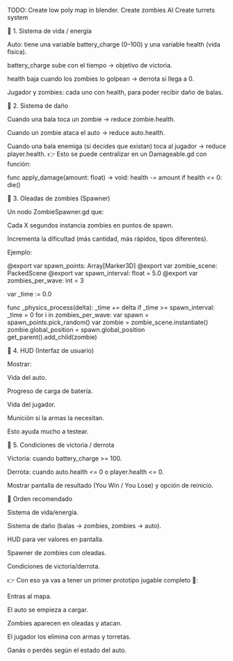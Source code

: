 TODO:
	Create low poly map in blender.
	Create zombies AI
	Create turrets system

📝 1. Sistema de vida / energía

Auto: tiene una variable battery_charge (0–100) y una variable health (vida física).

battery_charge sube con el tiempo → objetivo de victoria.

health baja cuando los zombies lo golpean → derrota si llega a 0.

Jugador y zombies: cada uno con health, para poder recibir daño de balas.

📝 2. Sistema de daño

Cuando una bala toca un zombie → reduce zombie.health.

Cuando un zombie ataca el auto → reduce auto.health.

Cuando una bala enemiga (si decides que existan) toca al jugador → reduce player.health.
👉 Esto se puede centralizar en un Damageable.gd con función:

func apply_damage(amount: float) -> void:
	health -= amount
	if health <= 0:
		die()

📝 3. Oleadas de zombies (Spawner)

Un nodo ZombieSpawner.gd que:

Cada X segundos instancia zombies en puntos de spawn.

Incrementa la dificultad (más cantidad, más rápidos, tipos diferentes).

Ejemplo:

@export var spawn_points: Array[Marker3D]
@export var zombie_scene: PackedScene
@export var spawn_interval: float = 5.0
@export var zombies_per_wave: int = 3

var _time := 0.0

func _physics_process(delta):
	_time += delta
	if _time >= spawn_interval:
		_time = 0
		for i in zombies_per_wave:
			var spawn = spawn_points.pick_random()
			var zombie = zombie_scene.instantiate()
			zombie.global_position = spawn.global_position
			get_parent().add_child(zombie)

📝 4. HUD (Interfaz de usuario)

Mostrar:

Vida del auto.

Progreso de carga de batería.

Vida del jugador.

Munición si la armas la necesitan.

Esto ayuda mucho a testear.

📝 5. Condiciones de victoria / derrota

Victoria: cuando battery_charge >= 100.

Derrota: cuando auto.health <= 0 o player.health <= 0.

Mostrar pantalla de resultado (You Win / You Lose) y opción de reinicio.

🚀 Orden recomendado

Sistema de vida/energía.

Sistema de daño (balas → zombies, zombies → auto).

HUD para ver valores en pantalla.

Spawner de zombies con oleadas.

Condiciones de victoria/derrota.

👉 Con eso ya vas a tener un primer prototipo jugable completo 🎉:

Entras al mapa.

El auto se empieza a cargar.

Zombies aparecen en oleadas y atacan.

El jugador los elimina con armas y torretas.

Ganás o perdés según el estado del auto.
